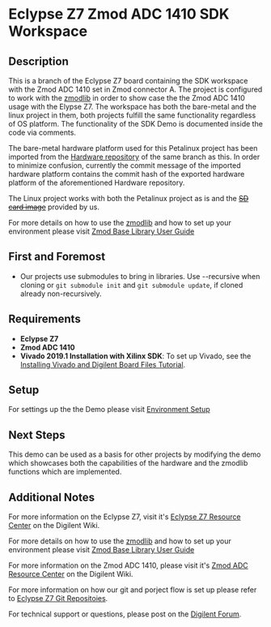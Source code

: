# Eclypse Z7 Zmod ADC 1410 SDK Workspace

## Description

This is a branch of the Eclypse Z7 board containing the SDK workspace with the Zmod ADC 1410 set in Zmod connector A. The project is configured to work with the [zmodlib](https://github.com/Digilent/zmodlib) in order to show case the the Zmod ADC 1410 usage with the Elypse Z7. The workspace has both the bare-metal and the linux project in them, both projects fulfill the same functionality regardless of OS platform. The functionality of the SDK Demo is documented inside the code via comments.

The bare-metal  hardware platform used for this Petalinux project has been imported from the [Hardware repository](https://github.com/Digilent/Eclypse-Z7-HW/tree/zmod_adc/master) of the same branch as this. In order to minimize confusion, currently the commit message of the imported hardware platform contains the commit hash of the exported hardware platform of the aforementioned Hardware repository.

The Linux project works with both the Petalinux project as is and the ~~[SD card image](https://reference.digilentinc.com/vivado/installing-vivado/start)~~ provided by us.

For more details on how to use the [zmodlib](https://github.com/Digilent/zmodlib) and how to set up your environment please visit [Zmod Base Library User Guide](https://reference.digilentinc.com/reference/zmod/zmodbaselibraryuserguide)

## First and Foremost

* Our projects use submodules to bring in libraries. Use --recursive when cloning or `git submodule init` and `git submodule update`, if cloned already non-recursively.

## Requirements

* **Eclypse Z7**
* **Zmod ADC 1410**
* **Vivado 2019.1 Installation with Xilinx SDK**: To set up Vivado, see the [Installing Vivado and Digilent Board Files Tutorial](https://reference.digilentinc.com/vivado/installing-vivado/start).

## Setup

For settings up the the Demo please visit [Environment Setup](https://reference.digilentinc.com/reference/zmod/zmodbaselibraryuserguide#environment_setup)

## Next Steps

This demo can be used as a basis for other projects by modifying the demo which showcases both the capabilities of the hardware and the zmodlib functions which are implemented.


## Additional Notes

For more information on the Eclypse Z7, visit it's [Eclypse Z7 Resource Center](https://reference.digilentinc.com/reference/programmable-logic/eclypse-z7/start) on the Digilent Wiki.

For more details on how to use the [zmodlib](https://github.com/Digilent/zmodlib) and how to set up your environment please visit [Zmod Base Library User Guide](https://reference.digilentinc.com/reference/zmod/zmodbaselibraryuserguide)

For more information on the Zmod ADC 1410, please visit it's [Zmod ADC Resource Center](https://reference.digilentinc.com/reference/zmod/zmodadc/start) on the Digilent Wiki.

For more information on how our git and porject flow is set up please refer to [Eclypse Z7 Git Repositoies](https://reference.digilentinc.com/reference/programmable-logic/eclypse-z7/git).

For technical support or questions, please post on the [Digilent Forum](forum.digilentinc.com).
